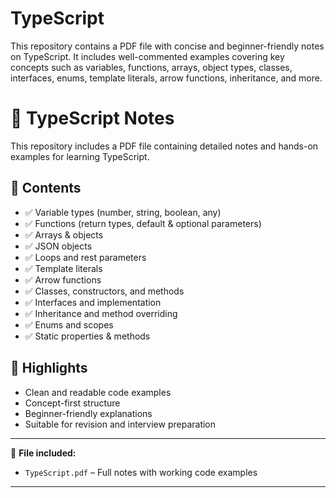 # TypeScript
This repository contains a PDF file with concise and beginner-friendly notes on TypeScript. It includes well-commented examples covering key concepts such as variables, functions, arrays, object types, classes, interfaces, enums, template literals, arrow functions, inheritance, and more.


# 📘 TypeScript Notes

This repository includes a PDF file containing detailed notes and hands-on examples for learning TypeScript.

## 📂 Contents

- ✅ Variable types (number, string, boolean, any)
- ✅ Functions (return types, default & optional parameters)
- ✅ Arrays & objects
- ✅ JSON objects
- ✅ Loops and rest parameters
- ✅ Template literals
- ✅ Arrow functions
- ✅ Classes, constructors, and methods
- ✅ Interfaces and implementation
- ✅ Inheritance and method overriding
- ✅ Enums and scopes
- ✅ Static properties & methods

## 📌 Highlights

- Clean and readable code examples
- Concept-first structure
- Beginner-friendly explanations
- Suitable for revision and interview preparation

---

📄 **File included:**  
- `TypeScript.pdf` – Full notes with working code examples

---

